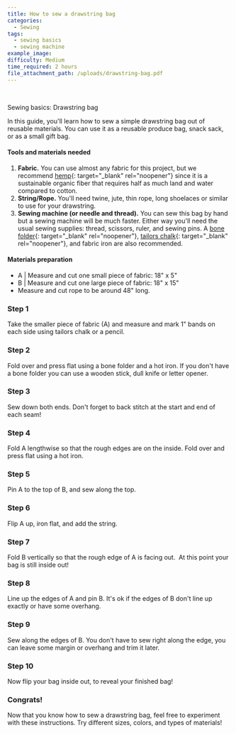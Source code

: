 ```yaml
---
title: How to sew a drawstring bag
categories:
  - Sewing
tags:
  - sewing basics
  - sewing machine
example_image:
difficulty: Medium
time_required: 2 hours
file_attachment_path: /uploads/drawstring-bag.pdf
---
```


&nbsp;

Sewing basics: Drawstring bag

In this guide, you'll learn how to sew a simple drawstring bag out of reusable materials. You can use it as a reusable produce bag, snack sack, or as a small gift bag.

#### Tools and materials needed

1. **Fabric.** You can use almost any fabric for this project, but we recommend [hemp](https://www.etsy.com/listing/546939909/hmong-hill-tribe-hemp-hand-woven-hemp){: target="_blank" rel="noopener"} since it is a sustainable organic fiber that requires half as much land and water compared to cotton.
2. **String/Rope.** You'll need twine, jute, thin rope, long shoelaces or similar to use for your drawstring.
3. **Sewing machine (or needle and thread).** You can sew this bag by hand but a sewing machine will be much faster. Either way you'll need the usual sewing supplies: thread, scissors, ruler, and sewing pins. A [bone folder](https://www.joann.com/fiskars-bone-folder/10224780.html){: target="_blank" rel="noopener"}, [tailors chalk](https://www.joann.com/dritz-tailor-chalk-refill-white/1049832.html){: target="_blank" rel="noopener"}, and fabric iron are also recommended.

#### Materials preparation

* A \| Measure and cut one small piece of fabric: 18" x 5"
* B \| Measure and cut one large piece of fabric: 18" x 15"
* Measure and cut rope to be around 48" long.

### Step 1

Take the smaller piece of fabric (A) and measure and mark 1" bands on each side using tailors chalk or a pencil.

### Step 2

Fold over and press flat using a bone folder and a hot iron. If you don't have a bone folder you can use a wooden stick, dull knife or letter opener.

### Step 3

Sew down both ends. Don't forget to back stitch at the start and end of each seam\!

### Step 4

Fold A lengthwise so that the rough edges are on the inside. Fold over and press flat using a hot iron.

### Step 5

Pin A to the top of B, and sew along the top.

### Step 6

Flip A up, iron flat, and add the string.

### Step 7

Fold B vertically so that the rough edge of A is facing out.&nbsp; At this point your bag is still inside out\!

### Step 8

Line up the edges of A and pin B. It's ok if the edges of B don't line up exactly or have some overhang.

### Step 9

Sew along the edges of B. You don't have to sew right along the edge, you can leave some margin or overhang and trim it later.

### Step 10

Now flip your bag inside out, to reveal your finished bag\!

### Congrats\!

Now that you know how to sew a drawstring bag, feel free to experiment with these instructions. Try different sizes, colors, and types of materials\!

&nbsp;

&nbsp;
